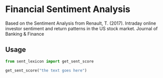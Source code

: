 # Financial Sentiment Analysis

Based on the Sentiment Analysis from Renault, T. (2017). Intraday online investor sentiment and return patterns in the US stock market. Journal of Banking & Finance

## Usage

```python 
from sent_lexicon import get_sent_score

get_sent_score("the text goes here")
```